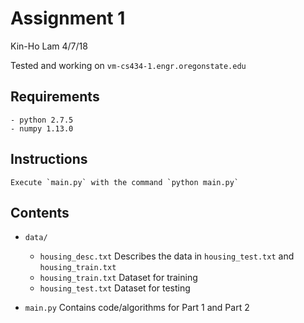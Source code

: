 # Assignment 1
Kin-Ho Lam
4/7/18

Tested and working on `vm-cs434-1.engr.oregonstate.edu`

## Requirements
    - python 2.7.5
    - numpy 1.13.0

## Instructions
    Execute `main.py` with the command `python main.py`

## Contents
- `data/`
    - `housing_desc.txt`  Describes the data in `housing_test.txt` and `housing_train.txt`
    - `housing_train.txt` Dataset for training
    - `housing_test.txt`  Dataset for testing

- `main.py`               Contains code/algorithms for Part 1 and Part 2